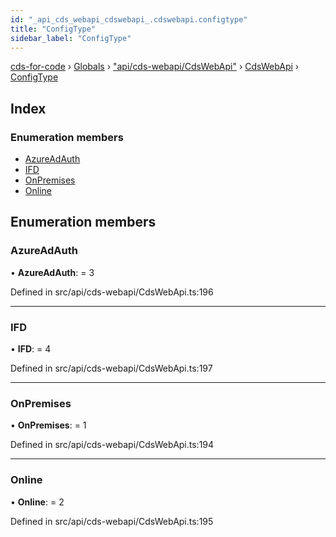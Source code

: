 ```yaml
---
id: "_api_cds_webapi_cdswebapi_.cdswebapi.configtype"
title: "ConfigType"
sidebar_label: "ConfigType"
---
```


[cds-for-code](../index.md) › [Globals](../globals.md) › ["api/cds-webapi/CdsWebApi"](../modules/_api_cds_webapi_cdswebapi_.md) › [CdsWebApi](../modules/_api_cds_webapi_cdswebapi_.cdswebapi.md) › [ConfigType](_api_cds_webapi_cdswebapi_.cdswebapi.configtype.md)

## Index

### Enumeration members

* [AzureAdAuth](_api_cds_webapi_cdswebapi_.cdswebapi.configtype.md#azureadauth)
* [IFD](_api_cds_webapi_cdswebapi_.cdswebapi.configtype.md#ifd)
* [OnPremises](_api_cds_webapi_cdswebapi_.cdswebapi.configtype.md#onpremises)
* [Online](_api_cds_webapi_cdswebapi_.cdswebapi.configtype.md#online)

## Enumeration members

###  AzureAdAuth

• **AzureAdAuth**: = 3

Defined in src/api/cds-webapi/CdsWebApi.ts:196

___

###  IFD

• **IFD**: = 4

Defined in src/api/cds-webapi/CdsWebApi.ts:197

___

###  OnPremises

• **OnPremises**: = 1

Defined in src/api/cds-webapi/CdsWebApi.ts:194

___

###  Online

• **Online**: = 2

Defined in src/api/cds-webapi/CdsWebApi.ts:195
